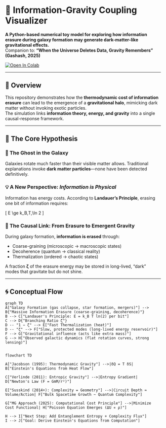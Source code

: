 # 🌌 Information-Gravity Coupling Visualizer

**A Python-based numerical toy model for exploring how information erasure during galaxy formation may generate dark-matter-like gravitational effects.**  
Companion to: **“When the Universe Deletes Data, Gravity Remembers” (Gashash, 2025)**

[![Open In Colab](https://colab.research.google.com/assets/colab-badge.svg)](https://colab.research.google.com/github/your-repo/info-gravity-viz/blob/main/visualize_info_gravity.ipynb)

---

## 🚀 Overview
This repository demonstrates how the **thermodynamic cost of information erasure** can lead to the emergence of a **gravitational halo**, mimicking dark matter without invoking exotic particles.  
The simulation links **information theory, energy, and gravity** into a single causal-response framework.

---

## 🧩 The Core Hypothesis

### 👻 The Ghost in the Galaxy
Galaxies rotate much faster than their visible matter allows. Traditional explanations invoke **dark matter particles**—none have been detected definitively.

### 💡 A New Perspective: *Information is Physical*
Information has energy costs. According to **Landauer’s Principle**, erasing one bit of information requires:

\[
E \ge k_B\,T\,\ln 2
\]

### 🔗 The Causal Link: From Erasure to Emergent Gravity
During galaxy formation, **information is erased** through:
- Coarse-graining (microscopic → macroscopic states)  
- Decoherence (quantum → classical reality)  
- Thermalization (ordered → chaotic states)  

A fraction **ζ** of the erasure energy may be stored in long-lived, “dark” modes that gravitate but do not shine.

---

## 🌀 Conceptual Flow

```mermaid
graph TD
A["Galaxy Formation (gas collapse, star formation, mergers)"] --> B{"Massive Information Erasure (coarse-graining, decoherence)"}
B --> C["Landauer's Principle: E = k_B T ln(2) per bit"]
C --> D{"Branching Ratio ζ"}
D -- "1 − ζ" --> E["Fast Thermalization (heat)"]
D -- "ζ" --> F["Slow, protected modes (long-lived energy reservoir)"]
F --> G["Gravitational influence (acts like extra mass)"]
G --> H["Observed galactic dynamics (flat rotation curves, strong lensing)"]
```

```mermaid

flowchart TD

A["Jacobson (1995): Thermodynamic Gravity"] -->|δQ = T δS| B["Einstein's Equations from Heat Flow"]

C["Verlinde (2011): Entropic Gravity"] -->|Entropy Gradient| D["Newton's Law (F = GmM/r²)"]

E["Susskind (2014+): Complexity = Geometry"] -->|Circuit Depth ≈ Volume/Action| F["Bulk Spacetime Growth ~ Quantum Complexity"]

G["MG Approach (2025): Computational Cost Principle"] -->|Minimize Cost Functional| H["Poisson Equation Emerges (ΔU ∝ ρ)"]

H --> I["Next Step: Add Entanglement Entropy + Complexity Flux"]
I --> J["Goal: Derive Einstein's Equations from Computation"]

```



